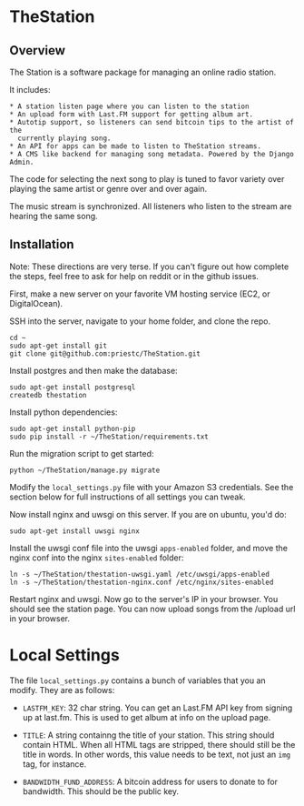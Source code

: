 # TheStation

## Overview

The Station is a software package for managing an online radio station.

It includes:

    * A station listen page where you can listen to the station
    * An upload form with Last.FM support for getting album art.
    * Autotip support, so listeners can send bitcoin tips to the artist of the
      currently playing song.
    * An API for apps can be made to listen to TheStation streams.
    * A CMS like backend for managing song metadata. Powered by the Django Admin.

The code for selecting the next song to play is tuned to favor variety over
playing the same artist or genre over and over again.

The music stream is synchronized. All listeners who listen to the stream are
hearing the same song.

## Installation

Note: These directions are very terse. If you can't figure out how complete the steps,
feel free to ask for help on reddit or in the github issues.

First, make a new server on your favorite VM hosting service (EC2, or DigitalOcean).

SSH into the server, navigate to your home folder, and clone the repo.

    cd ~
    sudo apt-get install git
    git clone git@github.com:priestc/TheStation.git

Install postgres and then make the database:

    sudo apt-get install postgresql
    createdb thestation

Install python dependencies:

    sudo apt-get install python-pip
    sudo pip install -r ~/TheStation/requirements.txt

Run the migration script to get started:

    python ~/TheStation/manage.py migrate

Modify the `local_settings.py` file with your Amazon S3 credentials. See the
section below for full instructions of all settings you can tweak.

Now install nginx and uwsgi on this server. If you are on ubuntu, you'd do:

    sudo apt-get install uwsgi nginx

Install the uwsgi conf file into the uwsgi `apps-enabled` folder,
and move the nginx conf into the nginx `sites-enabled` folder:

    ln -s ~/TheStation/thestation-uwsgi.yaml /etc/uwsgi/apps-enabled
    ln -s ~/TheStation/thestation-nginx.conf /etc/nginx/sites-enabled

Restart nginx and uwsgi. Now go to the server's IP in your browser.
You should see the station page. You can now upload songs from the /upload url
in your browser.


# Local Settings

The file `local_settings.py` contains a bunch of variables that you an modify.
They are as follows:

* `LASTFM_KEY`: 32 char string. You can get an Last.FM API key from
signing up at last.fm. This is used to get album at info on the upload page.

* `TITLE`: A string containng the title of your station. This string should
contain HTML. When all HTML tags are stripped, there should still be the title
in words. In other words, this value needs to be text, not just an `img` tag,
for instance.

* `BANDWIDTH_FUND_ADDRESS`: A bitcoin address for users to donate to for bandwidth.
This should be the public key.
